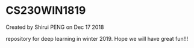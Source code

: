 # CS230WIN1819

Created by Shirui PENG on Dec 17 2018

repository for deep learning in winter 2019. Hope we will have great fun!!!
